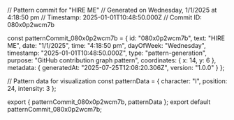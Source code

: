 // Pattern commit for "HIRE ME"
// Generated on Wednesday, 1/1/2025 at 4:18:50 pm
// Timestamp: 2025-01-01T10:48:50.000Z
// Commit ID: 080x0p2wcm7b

const patternCommit_080x0p2wcm7b = {
  id: "080x0p2wcm7b",
  text: "HIRE ME",
  date: "1/1/2025",
  time: "4:18:50 pm",
  dayOfWeek: "Wednesday",
  timestamp: "2025-01-01T10:48:50.000Z",
  type: "pattern-generation",
  purpose: "GitHub contribution graph pattern",
  coordinates: {
    x: 14,
    y: 6
  },
  metadata: {
    generatedAt: "2025-07-25T12:08:20.306Z",
    version: "1.0.0"
  }
};

// Pattern data for visualization
const patternData = {
  character: "I",
  position: 24,
  intensity: 3
};

export { patternCommit_080x0p2wcm7b, patternData };
export default patternCommit_080x0p2wcm7b;
